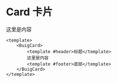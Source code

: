 # Card 卡片

<ClientOnly>
  <BuigCard>
    <template #header>标题</template>
    这里是内容
    <template #footer>底部</template>
  </BuigCard>
</ClientOnly>

```vue
<template>
    <BuigCard>
        <template #header>标题</template>
        这里是内容
        <template #footer>底部</template>
    </BuigCard>
</template>
```
